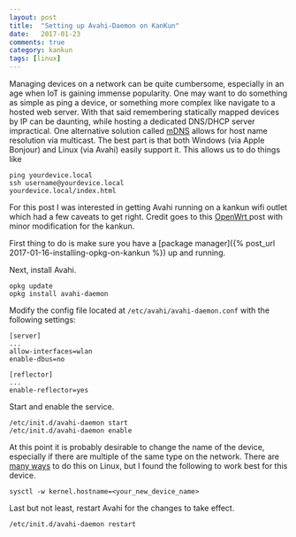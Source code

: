 ```yaml
---
layout: post
title:  "Setting up Avahi-Daemon on KanKun"
date:   2017-01-23
comments: true
category: kankun
tags: [linux]
---
```


Managing devices on a network can be quite cumbersome, especially in an age when IoT is gaining immense popularity. One may want to do something as simple as ping a device, or something more complex like navigate to a hosted web server. With that said remembering statically mapped devices by IP can be daunting, while  hosting a dedicated DNS/DHCP server impractical. One alternative solution called [mDNS](https://en.wikipedia.org/wiki/Multicast_DNS) allows for host name resolution via multicast. The best part is that both Windows (via Apple Bonjour) and Linux (via Avahi) easily support it. This allows us to do things like

```
ping yourdevice.local
ssh username@yourdevice.local
yourdevice.local/index.html
```

For this post I was interested in getting Avahi running on a kankun wifi outlet which had a few caveats to get right. Credit goes to this [OpenWrt ](https://forum.openwrt.org/viewtopic.php?id=56615) post with minor modification for the kankun.

First thing to do is make sure you have a [package manager]({% post_url 2017-01-16-installing-opkg-on-kankun %}) up and running.

Next, install Avahi.

```
opkg update
opkg install avahi-daemon
```

Modify the config file located at  `/etc/avahi/avahi-daemon.conf`
with the following settings:

```
[server]
...
allow-interfaces=wlan
enable-dbus=no

[reflector]
...
enable-reflector=yes
```

Start and enable the service.

```
/etc/init.d/avahi-daemon start
/etc/init.d/avahi-daemon enable
```

At this point it is probably desirable to change the name of the device, especially if there are multiple of the same type on the network. There are [many ways](http://www.ducea.com/2006/08/07/how-to-change-the-hostname-of-a-linux-system/) to do this on Linux, but I found the following to work best for this device.

```
sysctl -w kernel.hostname=<your_new_device_name>
```

Last but not least, restart Avahi for the changes to take effect.

```
/etc/init.d/avahi-daemon restart
```
